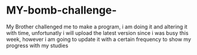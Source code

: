 # MY-bomb-challenge-
My Brother challenged me to make a program, i am doing it and altering it with time, unfortunatly i will upload the latest version since i was busy this week, however i am going to update it with a certain frequency to show my progress with my studies

